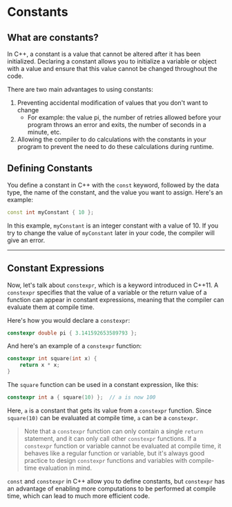 # Constants

## What are constants?
In C++, a constant is a value that cannot be altered after it has been initialized. Declaring a constant allows you to initialize a variable or object with a value and ensure that this value cannot be changed throughout the code.

There are two main advantages to using constants:
1. Preventing accidental modification of values that you don't want to change
   - For example: the value pi, the number of retries allowed before your program throws an error and exits, the number of seconds in a minute, etc.
2. Allowing the compiler to do calculations with the constants in your program to prevent the need to do these calculations during runtime.

## Defining Constants
You define a constant in C++ with the `const` keyword, followed by the data type, the name of the constant, and the value you want to assign. Here's an example:

```cpp
const int myConstant { 10 };
```

In this example, `myConstant` is an integer constant with a value of 10. If you try to change the value of `myConstant` later in your code, the compiler will give an error.

---
## Constant Expressions
Now, let's talk about `constexpr`, which is a keyword introduced in C++11. A `constexpr` specifies that the value of a variable or the return value of a function can appear in constant expressions, meaning that the compiler can evaluate them at compile time.

Here's how you would declare a `constexpr`:

```cpp
constexpr double pi { 3.141592653589793 };
```

And here's an example of a `constexpr` function:

```cpp
constexpr int square(int x) {
    return x * x;
}
```

The `square` function can be used in a constant expression, like this:

```cpp
constexpr int a { square(10) };  // a is now 100
```

Here, `a` is a constant that gets its value from a `constexpr` function. Since `square(10)` can be evaluated at compile time, `a` can be a `constexpr`.

> Note that a `constexpr` function can only contain a single `return` statement, and it can only call other `constexpr` functions. If a `constexpr` function or variable cannot be evaluated at compile time, it behaves like a regular function or variable, but it's always good practice to design `constexpr` functions and variables with compile-time evaluation in mind.

`const` and `constexpr` in C++ allow you to define constants, but `constexpr` has an advantage of enabling more computations to be performed at compile time, which can lead to much more efficient code.